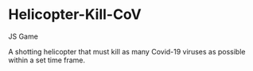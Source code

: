# Helicopter-Kill-CoV

JS Game

A shotting helicopter that must kill as many Covid-19 viruses as possible within a set time frame.
